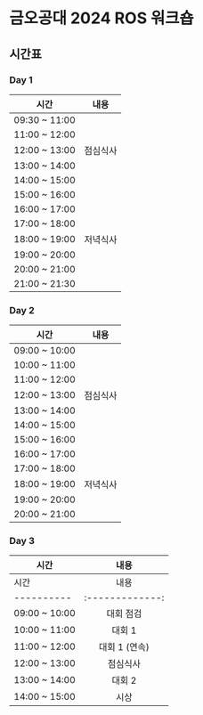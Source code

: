 # 금오공대 2024 ROS 워크숍

## 시간표
### Day 1
| 시간   |      내용      |
|----------|:-------------:|
| 09:30 ~ 11:00 |  |
| 11:00 ~ 12:00 |  |
| 12:00 ~ 13:00 | 점심식사 |
| 13:00 ~ 14:00 |  |
| 14:00 ~ 15:00 |  |
| 15:00 ~ 16:00 |  |
| 16:00 ~ 17:00 |  |
| 17:00 ~ 18:00 |  |
| 18:00 ~ 19:00 | 저녁식사  |
| 19:00 ~ 20:00 |  |
| 20:00 ~ 21:00 |  |
| 21:00 ~ 21:30 |  |

### Day 2
| 시간   |      내용      |
|----------|:-------------:|
| 09:00 ~ 10:00 |  |
| 10:00 ~ 11:00 |  |
| 11:00 ~ 12:00 |  |
| 12:00 ~ 13:00 | 점심식사 |
| 13:00 ~ 14:00 |  |
| 14:00 ~ 15:00 |  |
| 15:00 ~ 16:00 |  |
| 16:00 ~ 17:00 |  |
| 17:00 ~ 18:00 |  |
| 18:00 ~ 19:00 | 저녁식사  |
| 19:00 ~ 20:00 |  |
| 20:00 ~ 21:00 |  |

### Day 3

| 시간   |      내용      |
|----------|:-------------:|
| 시간   |      내용      |
|----------|:-------------:|
| 09:00 ~ 10:00 | 대회 점검 |
| 10:00 ~ 11:00 | 대회 1 |
| 11:00 ~ 12:00 | 대회 1 (연속) |
| 12:00 ~ 13:00 | 점심식사 |
| 13:00 ~ 14:00 | 대회 2 |
| 14:00 ~ 15:00 | 시상 |
